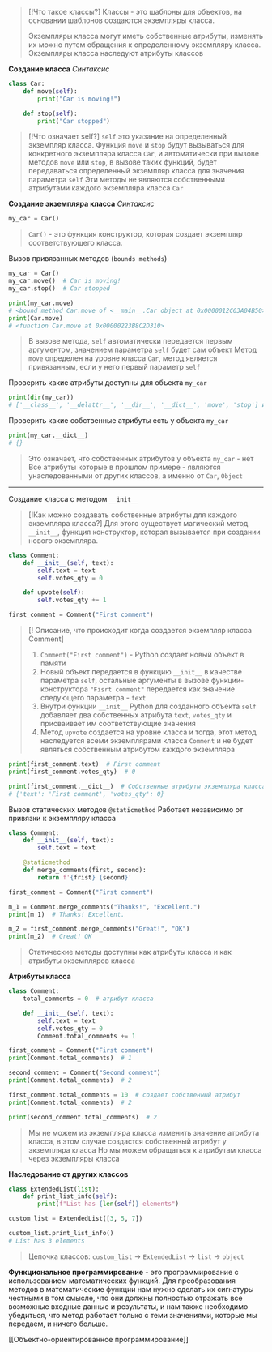 > [!Что такое классы?]
> Классы - это шаблоны для объектов, на основании шаблонов создаются экземпляры класса.
> 
> Экземпляры класса могут иметь собственные атрибуты, изменять их можно путем обращения к определенному экземпляру класса.
> Экземпляры класса наследуют атрибуты классов

**Создание класса**
*Синтаксис*
```Python
class Car:
	def move(self):
		print("Car is moving!")

	def stop(self):
		print("Car stopped")
```

> [!Что означает self?]
> `self` это указание на определенный экземпляр класса.
> Функция `move` и `stop` будут вызываться для конкретного экземпляра класса `Car`,  и автоматически при вызове методов `move` или `stop`, в вызове таких функций, будет передаваться определенный экземпляр класса для значения параметра `self`
> Эти методы не являются собственными атрибутами каждого экземпляра класса `Car`

**Создание экземпляра класса**
*Синтаксис*
```Python
my_car = Car()
```
>`Car()` - это функция конструктор, которая создает экземпляр соответствующего класса.

Вызов привязанных методов (`bounds methods`)
```Python
my_car = Car()
my_car.move()  # Car is moving!
my_car.stop()  # Car stopped

print(my_car.move)
# <bound method Car.move of <__main__.Car object at 0x0000012C63A04B50>>
print(Car.move)
# <function Car.move at 0x00000223B8C2D310>
```
>В вызове метода, `self` автоматически передается первым аргументом, значением параметра `self` будет сам объект
>Метод `move` определен на уровне класса `Car`, метод является привязанным, если у него первый параметр `self`


Проверить какие атрибуты доступны для объекта `my_car`
```Python
print(dir(my_car))
# ['__class__', '__delattr__', '__dir__', '__dict__', 'move', 'stop'] и т.д.
```
Проверить какие собственные атрибуты есть у объекта `my_car`
```Python
print(my_car.__dict__)
# {}
```
>Это означает, что собственных атрибутов у объекта `my_car` - нет
>Все атрибуты которые в прошлом примере - являются унаследованными от других классов, а именно от `Car`, `Object`

___
Создание класса с методом `__init__`
>[!Как можно создавать собственные атрибуты для каждого экземпляра класса?]
>Для этого существует магический метод `__init__`, функция конструктор, которая вызывается при создании нового экземпляра. 

```Python
class Comment:
	def __init__(self, text):
		self.text = text
		self.votes_qty = 0

	def upvote(self):
		self.votes_qty += 1

first_comment = Comment("First comment")
```

>[!  Описание, что происходит когда создается экземпляр класса Comment]
> 1. `Comment("First comment")` - Python создает новый объект в памяти
> 2. Новый объект передается в функцию `__init__` в качестве параметра `self`, остальные аргументы в вызове функции-конструктора `"Fisrt comment"` передается как значение следующего параметра - `text`
> 3. Внутри функции `__init__` Python для созданного объекта `self` добавляет два собственных атрибута `text`, `votes_qty` и присваивает им соответствующие значения
> 4. Метод `upvote` создается на уровне класса и тогда, этот метод наследуется всеми экземплярами класса `Comment` и не будет являться собственным атрибутом каждого экземпляра

```Python
print(first_comment.text)  # First comment
print(first_comment.votes_qty)  # 0

print(first_comment.__dict__)  # Собственные атрибуты экземпляра класса
# {'text': 'First comment', 'votes_qty': 0}
```

Вызов статических методов `@staticmethod`
Работает независимо от привязки к экземпляру класса
```Python
class Comment:
	def __init__(self, text):
		self.text = text

	@staticmethod
	def merge_comments(first, second):
		return f'{frist} {second}'

first_comment = Comment("First comment")

m_1 = Comment.merge_comments("Thanks!", "Excellent.")
print(m_1)  # Thanks! Excellent.

m_2 = first_comment.merge_comments("Great!", "OK")
print(m_2)  # Great! OK
```

>Статические методы доступны как атрибуты класса и как атрибуты экземпляров класса

**Атрибуты класса**
```Python
class Comment:
	total_comments = 0  # атрибут класса

	def __init__(self, text):
		self.text = text
		self.votes_qty = 0
		Comment.total_comments += 1

first_comment = Comment("First comment")
print(Comment.total_comments)  # 1

second_comment = Comment("Second comment")
print(Comment.total_comments)  # 2

first_comment.total_comments = 10  # создает собственный атрибут
print(Comment.total_comments)  # 2

print(second_comment.total_comments)  # 2
```
>Мы не можем из экземпляра класса изменить значение атрибута класса, в этом случае создастся собственный атрибут у экземпляра класса
>Но мы можем обращаться к атрибутам класса через экземпляры класса

**Наследование от других классов**
```Python
class ExtendedList(list):
	def print_list_info(self):
		print(f"List has {len(self)} elements")

custom_list = ExtendedList([3, 5, 7])

custom_list.print_list_info()
# List has 3 elements
```
>Цепочка классов: `custom_list` -> `ExtendedList` -> `list` -> `object`

**Функциональное программирование** - это программирование с использованием математических функций. Для преобразования методов в математические функции нам нужно сделать их сигнатуры честными в том смысле, что они должны полностью отражать все возможные входные данные и результаты, и нам также необходимо убедиться, что метод работает только с теми значениями, которые мы передаем, и ничего больше.

[[Объектно-ориентированное программирование]]